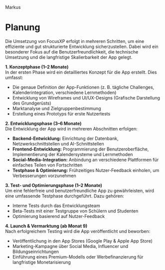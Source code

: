 Markus

# Planung 

Die Umsetzung von FocusXP erfolgt in mehreren Schritten, um eine effiziente und gut strukturierte Entwicklung sicherzustellen. Dabei wird ein besonderer Fokus auf die Benutzerfreundlichkeit, die technische Umsetzung und die langfristige Skalierbarkeit der App gelegt.

**1. Konzeptphase (1–2 Monate)** <br>
In der ersten Phase wird ein detailliertes Konzept für die App erstellt. Dies umfasst:<br>
- Die genaue Definition der App-Funktionen (z. B. tägliche Challenges, Kalenderintegration, verschiedene Lernmethoden)
- Entwicklung von Wireframes und UI/UX-Designs (Grafische Darstellung des Grundgerüsts)
- Marktanalyse und Zielgruppenbestimmung
- Erstellung eines Prototyps für erste Nutzertests

**2. Entwicklungsphase (3–6 Monate)** <br>
Die Entwicklung der App wird in mehreren Abschnitten erfolgen:

- **Backend-Entwicklung:** Einrichtung der Datenbank, Netzwerkschnittstellen und AI-Schnittstellen
- **Frontend-Entwicklung:** Programmierung der Benutzeroberfläche, Implementierung der Kalendersysteme und Lernmethoden
- **Social-Media-Integration:** Anbindung an verschiedene Plattformen für einfaches Teilen von Fortschritten
- **Testphase & Optimierung:** Frühzeitiges Nutzer-Feedback einholen, um Verbesserungen vorzunehmen

**3. Test- und Optimierungsphase (1–2 Monate)** <br>
Um eine fehlerfreie und benutzerfreundliche App zu gewährleisten, wird eine umfassende Testphase durchgeführt. Dazu gehören:

- Interne Tests durch das Entwicklungsteam
- Beta-Tests mit einer Testgruppe von Schülern und Studenten
- Optimierung basierend auf Nutzer-Feedback

**4. Launch & Vermarktung (ab Monat 9)** <br>
Nach erfolgreichem Testing wird die App veröffentlicht und beworben:

- Veröffentlichung in den App Stores (Google Play & Apple App Store)
- Marketing-Kampagne über Social Media, Influencer und Bildungseinrichtungen
- Einführung eines Premium-Modells oder Werbefinanzierung für langfristige Monetarisierung
